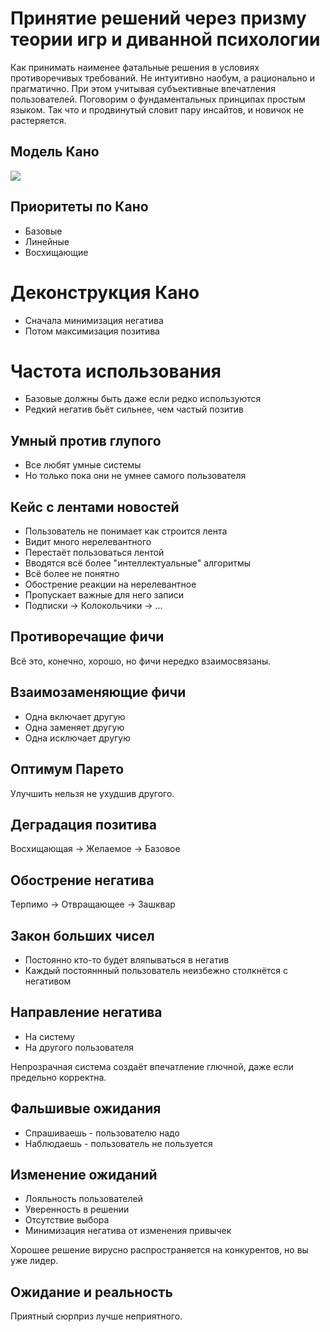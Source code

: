 # Принятие решений через призму теории игр и диванной психологии

Как принимать наименее фатальные решения в условиях противоречивых требований.
Не интуитивно наобум, а рационально и прагматично.
При этом учитывая субъективные впечатления пользователей.
Поговорим о фундаментальных принципах простым языком.
Так что и продвинутый словит пару инсайтов, и новичок не растеряется.

## Модель Кано

![](https://kartashev.me/content/images/2018/03/Screen-Shot-2018-03-23-at-16.50.14.png)

## Приоритеты по Кано

- Базовые
- Линейные
- Восхищающие

# Деконструкция Кано

- Сначала минимизация негатива
- Потом максимизация позитива

# Частота использования

- Базовые должны быть даже если редко используются
- Редкий негатив бьёт сильнее, чем частый позитив

## Умный против глупого

- Все любят умные системы
- Но только пока они не умнее самого пользователя

## Кейс с лентами новостей

- Пользователь не понимает как строится лента
- Видит много нерелевантного
- Перестаёт пользоваться лентой
- Вводятся всё более "интеллектуальные" алгоритмы
- Всё более не понятно
- Обострение реакции на нерелевантное
- Пропускает важные для него записи
- Подписки -> Колокольчики -> ...

## Противоречащие фичи

Всё это, конечно, хорошо, но фичи нередко взаимосвязаны.

## Взаимозаменяющие фичи

- Одна включает другую
- Одна заменяет другую
- Одна исключает другую

## Оптимум Парето

Улучшить нельзя не ухудшив другого.

## Деградация позитива

Восхищающая -> Желаемое -> Базовое

## Обострение негатива

Терпимо -> Отвращающее -> Зашквар

## Закон больших чисел

- Постоянно кто-то будет вляпываться в негатив
- Каждый постояннный пользователь неизбежно столкнётся с негативом

## Направление негатива

- На систему
- На другого пользователя

Непрозрачная система создаёт впечатление глючной, даже если предельно корректна.

## Фальшивые ожидания

- Спрашиваешь - пользователю надо
- Наблюдаешь - пользователь не пользуется

## Изменение ожиданий

- Лояльность пользователей
- Уверенность в решении
- Отсутствие выбора
- Минимизация негатива от изменения привычек

Хорошее решение вирусно распространяется на конкурентов, но вы уже лидер.

## Ожидание и реальность

Приятный сюрприз лучше неприятного.
